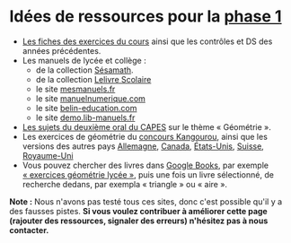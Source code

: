 # Idées de ressources pour la [phase 1](../index.md)

- [Les fiches des exercices du cours](https://ktzanev.github.io/m67lille/) ainsi que les contrôles et DS des années précédentes.
- Les manuels de lycée et collège :
  - de la collection [Sésamath](https://manuel.sesamath.net/).
  - de la collection [Lelivre Scolaire](https://www.lelivrescolaire.fr/)
  - le site [mesmanuels.fr](https://mesmanuels.fr/)
  - le site [manuelnumerique.com](https://adistance.manuelnumerique.com/)
  - le site [belin-education.com](https://www.belin-education.com/travailler-a-la-maison)
  - le site [demo.lib-manuels.fr](https://demo.lib-manuels.fr/bibliotheque/vuibert)
- [Les sujets du deuxième oral du CAPES](https://ktzanev.github.io/O2CapesMath/) sur le thème « Géométrie ».
- Les exercices de géométrie du [concours Kangourou](http://www.mathkang.org/concours/), ainsi que les versions des autres pays [Allemagne](https://www.educmat.fr/categories/jeux_reflexion/fiches_jeux/kangourou/kang_allemagne.gif), [Canada](https://mathkangaroo.ca/samples/fr), [États-Unis](http://www.mathkangaroo.us/mk/sample_questions.html), [Suisse](https://www.kangourou-suisse.ch/exercer/archive/), [Royaume-Uni](https://www.ukmt.org.uk/competitions/solo/grey-kangaroo/archive)
- Vous pouvez chercher des livres dans [Google Books](https://books.google.fr/), par exemple [« exercices géométrie lycée »](https://www.google.com/search?tbm=bks&q=%C2%A0exercices+g%C3%A9om%C3%A9trie+lyc%C3%A9e%C2%A0), puis une fois un livre sélectionné, de recherche dedans, par exempla « triangle » ou « aire ».

**Note :** Nous n'avons pas testé tous ces sites, donc c'est possible qu'il y a des fausses pistes. **Si vous voulez contribuer à améliorer cette page (rajouter des ressources, signaler des erreurs) n'hésitez pas à nous contacter.**
